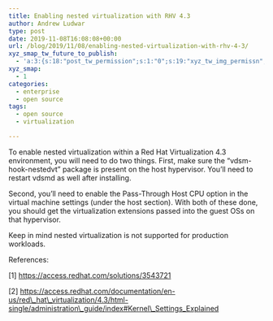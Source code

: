 ```yaml
---
title: Enabling nested virtualization with RHV 4.3
author: Andrew Ludwar
type: post
date: 2019-11-08T16:08:08+00:00
url: /blog/2019/11/08/enabling-nested-virtualization-with-rhv-4-3/
xyz_smap_tw_future_to_publish:
  - 'a:3:{s:18:"post_tw_permission";s:1:"0";s:19:"xyz_tw_img_permissn";s:1:"1";s:14:"xyz_tw_message";s:26:"{POST_TITLE} - {PERMALINK}";}'
xyz_smap:
  - 1
categories:
  - enterprise
  - open source
tags:
  - open source
  - virtualization

---
```

To enable nested virtualization within a Red Hat Virtualization 4.3 environment, you will need to do two things. First, make sure the &#8220;vdsm-hook-nestedvt&#8221; package is present on the host hypervisor. You&#8217;ll need to restart vdsmd as well after installing.

Second, you&#8217;ll need to enable the Pass-Through Host CPU option in the virtual machine settings (under the host section). With both of these done, you should get the virtualization extensions passed into the guest OSs on that hypervisor.

Keep in mind nested virtualization is not supported for production workloads.

References:
  
[1] https://access.redhat.com/solutions/3543721
  
[2] https://access.redhat.com/documentation/en-us/red\_hat\_virtualization/4.3/html-single/administration\_guide/index#Kernel\_Settings_Explained